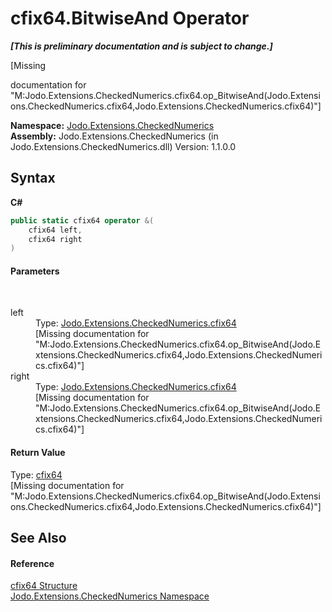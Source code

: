 # cfix64.BitwiseAnd Operator 
 _**\[This is preliminary documentation and is subject to change.\]**_

\[Missing <summary> documentation for "M:Jodo.Extensions.CheckedNumerics.cfix64.op_BitwiseAnd(Jodo.Extensions.CheckedNumerics.cfix64,Jodo.Extensions.CheckedNumerics.cfix64)"\]

**Namespace:**&nbsp;<a href="N_Jodo_Extensions_CheckedNumerics">Jodo.Extensions.CheckedNumerics</a><br />**Assembly:**&nbsp;Jodo.Extensions.CheckedNumerics (in Jodo.Extensions.CheckedNumerics.dll) Version: 1.1.0.0

## Syntax

**C#**<br />
``` C#
public static cfix64 operator &(
	cfix64 left,
	cfix64 right
)
```


#### Parameters
&nbsp;<dl><dt>left</dt><dd>Type: <a href="T_Jodo_Extensions_CheckedNumerics_cfix64">Jodo.Extensions.CheckedNumerics.cfix64</a><br />\[Missing <param name="left"/> documentation for "M:Jodo.Extensions.CheckedNumerics.cfix64.op_BitwiseAnd(Jodo.Extensions.CheckedNumerics.cfix64,Jodo.Extensions.CheckedNumerics.cfix64)"\]</dd><dt>right</dt><dd>Type: <a href="T_Jodo_Extensions_CheckedNumerics_cfix64">Jodo.Extensions.CheckedNumerics.cfix64</a><br />\[Missing <param name="right"/> documentation for "M:Jodo.Extensions.CheckedNumerics.cfix64.op_BitwiseAnd(Jodo.Extensions.CheckedNumerics.cfix64,Jodo.Extensions.CheckedNumerics.cfix64)"\]</dd></dl>

#### Return Value
Type: <a href="T_Jodo_Extensions_CheckedNumerics_cfix64">cfix64</a><br />\[Missing <returns> documentation for "M:Jodo.Extensions.CheckedNumerics.cfix64.op_BitwiseAnd(Jodo.Extensions.CheckedNumerics.cfix64,Jodo.Extensions.CheckedNumerics.cfix64)"\]

## See Also


#### Reference
<a href="T_Jodo_Extensions_CheckedNumerics_cfix64">cfix64 Structure</a><br /><a href="N_Jodo_Extensions_CheckedNumerics">Jodo.Extensions.CheckedNumerics Namespace</a><br />